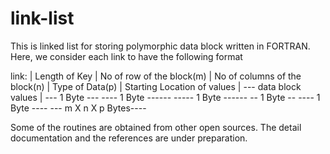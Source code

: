 # link-list
This is linked list for storing polymorphic data block written in FORTRAN.
Here, we consider each link to have the following format

link:
| Length of Key | No of row of the block(m) | No of columns of the block(n) | Type of Data(p) | Starting Location of values | --- data block values |
  --- 1 Byte ---  ---- 1 Byte ------           ----- 1 Byte  ------           -- 1 Byte --      ---- 1 Byte ----              --- m X n X p Bytes----

Some of the routines are obtained from other open sources. The detail documentation and the references are under preparation.



